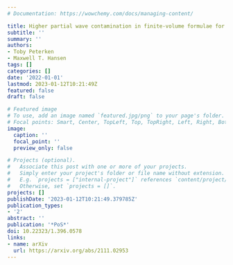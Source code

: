 ```yaml
---
# Documentation: https://wowchemy.com/docs/managing-content/

title: Higher partial wave contamination in finite-volume formulae for 1-to-2 transitions
subtitle: ''
summary: ''
authors:
- Toby Peterken
- Maxwell T. Hansen
tags: []
categories: []
date: '2022-01-01'
lastmod: 2023-01-12T10:21:49Z
featured: false
draft: false

# Featured image
# To use, add an image named `featured.jpg/png` to your page's folder.
# Focal points: Smart, Center, TopLeft, Top, TopRight, Left, Right, BottomLeft, Bottom, BottomRight.
image:
  caption: ''
  focal_point: ''
  preview_only: false

# Projects (optional).
#   Associate this post with one or more of your projects.
#   Simply enter your project's folder or file name without extension.
#   E.g. `projects = ["internal-project"]` references `content/project/deep-learning/index.md`.
#   Otherwise, set `projects = []`.
projects: []
publishDate: '2023-01-12T10:21:49.379785Z'
publication_types:
- '2'
abstract: ''
publication: '*PoS*'
doi: 10.22323/1.396.0578
links:
- name: arXiv
  url: https://arxiv.org/abs/2111.02953
---
```

